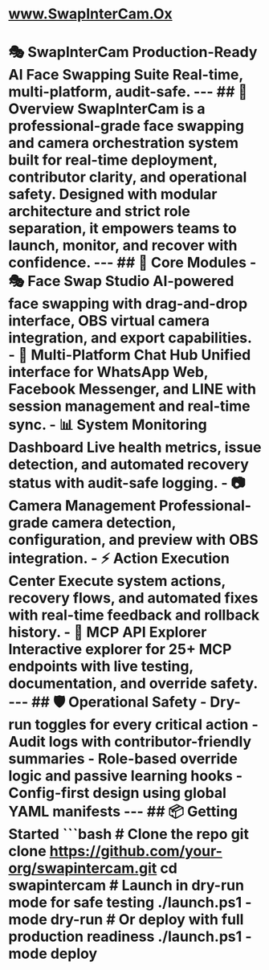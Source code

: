 # www.SwapInterCam.Ox
# 🎭 SwapInterCam  **Production-Ready AI Face Swapping Suite**   Real-time, multi-platform, audit-safe.  ---  ## 🚀 Overview  SwapInterCam is a professional-grade face swapping and camera orchestration system built for real-time deployment, contributor clarity, and operational safety. Designed with modular architecture and strict role separation, it empowers teams to launch, monitor, and recover with confidence.  ---  ## 🧩 Core Modules  - **🎭 Face Swap Studio**     AI-powered face swapping with drag-and-drop interface, OBS virtual camera integration, and export capabilities.  - **💬 Multi-Platform Chat Hub**     Unified interface for WhatsApp Web, Facebook Messenger, and LINE with session management and real-time sync.  - **📊 System Monitoring Dashboard**     Live health metrics, issue detection, and automated recovery status with audit-safe logging.  - **📷 Camera Management**     Professional-grade camera detection, configuration, and preview with OBS integration.  - **⚡ Action Execution Center**     Execute system actions, recovery flows, and automated fixes with real-time feedback and rollback history.  - **🔌 MCP API Explorer**     Interactive explorer for 25+ MCP endpoints with live testing, documentation, and override safety.  ---  ## 🛡️ Operational Safety  - Dry-run toggles for every critical action   - Audit logs with contributor-friendly summaries   - Role-based override logic and passive learning hooks   - Config-first design using global YAML manifests  ---  ## 📦 Getting Started  ```bash # Clone the repo git clone https://github.com/your-org/swapintercam.git cd swapintercam  # Launch in dry-run mode for safe testing ./launch.ps1 -mode dry-run  # Or deploy with full production readiness ./launch.ps1 -mode deploy
